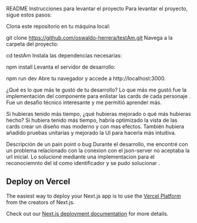 README
Instrucciones para levantar el proyecto
Para levantar el proyecto, sigue estos pasos:

Clona este repositorio en tu máquina local:

git clone https://github.com/oswaldo-herrera/testAm.git
Navega a la carpeta del proyecto:

cd testAm
Instala las dependencias necesarias:

npm install
Levanta el servidor de desarrollo:

npm run dev
Abre tu navegador y accede a http://localhost:3000.

¿Qué es lo que más te gustó de tu desarrollo?
Lo que más me gustó fue la implementación del componente para enlistar las cards de cada personaje . Fue un desafío técnico interesante y me permitió aprender más.

Si hubieras tenido más tiempo, ¿qué hubieras mejorado o qué más hubieras hecho?
Si hubiera tenido más tiempo, habría optimizado la vista de las cards crear un diseño mas moderno y con mas efectos. También hubiera añadido pruebas unitarias y mejorado la UI para hacerla más intuitiva.

Descripción de un pain point o bug
Durante el desarrollo, me encontré con un problema relacionado con la conexion con el json-server no aceptaba la url inicial.  Lo solucioné mediante una implementacion para el reconociemnto del id como identificador y se pudo solucionar .



## Deploy on Vercel

The easiest way to deploy your Next.js app is to use the [Vercel Platform](https://vercel.com/new?utm_medium=default-template&filter=next.js&utm_source=create-next-app&utm_campaign=create-next-app-readme) from the creators of Next.js.

Check out our [Next.js deployment documentation](https://nextjs.org/docs/pages/building-your-application/deploying) for more details.
